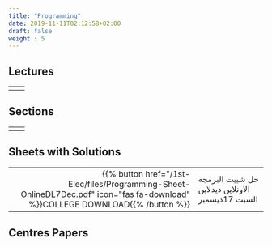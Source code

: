 ```yaml
---
title: "Programming"
date: 2019-11-11T02:12:58+02:00
draft: false
weight : 5
---
```



## Lectures


|  | |
|---:|----------------------|
| || 

## Sections

|  | |
|---:|----------------------|
| || 

## Sheets with Solutions

|  | |
|---:|----------------------|
| {{% button href="/1st-Elec/files/Programming-Sheet-OnlineDL7Dec.pdf" icon="fas fa-download" %}}COLLEGE DOWNLOAD{{% /button %}}| حل شييت البرمجه الاونلاين ديدلاين السبت 17ديسمبر| 

## Centres Papers 

|  | |
|---:|----------------------|

